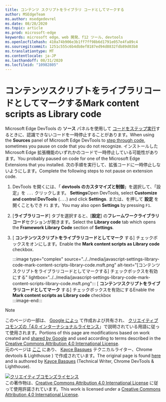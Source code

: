 ```yaml
---
title: コンテンツ スクリプトをライブラリ コードとしてマークする
author: MSEdgeTeam
ms.author: msedgedevrel
ms.date: 08/28/2020
ms.topic: article
ms.prod: microsoft-edge
keywords: microsoft edge、web 開発、f12 ツール、devtools
ms.openlocfilehash: 410a74b906e3b1ff7ff98b6d1791e057e4fa89c4
ms.sourcegitcommit: 1251c555c6b4db8ef8187ed94d8832fdb89d03b8
ms.translationtype: MT
ms.contentlocale: ja-JP
ms.lasthandoff: 08/31/2020
ms.locfileid: "10982805"
---
```

<!-- Copyright Kayce Basques 

   Licensed under the Apache License, Version 2.0 (the "License");
   you may not use this file except in compliance with the License.
   You may obtain a copy of the License at

       https://www.apache.org/licenses/LICENSE-2.0

   Unless required by applicable law or agreed to in writing, software
   distributed under the License is distributed on an "AS IS" BASIS,
   WITHOUT WARRANTIES OR CONDITIONS OF ANY KIND, either express or implied.
   See the License for the specific language governing permissions and
   limitations under the License.  -->





# <span data-ttu-id="1dc64-103">コンテンツスクリプトをライブラリコードとしてマークする</span><span class="sxs-lookup"><span data-stu-id="1dc64-103">Mark content scripts as Library code</span></span>   



<span data-ttu-id="1dc64-104">Microsoft Edge DevTools の **ソース** パネルを使用して [コードをステップ実行][DevToolsJavascriptStepThroughCode]するときに、認識できないコードを一時停止することがあります。</span><span class="sxs-lookup"><span data-stu-id="1dc64-104">When using the **Sources** panel of Microsoft Edge DevTools to [step through code][DevToolsJavascriptStepThroughCode], sometimes you pause on code that you do not recognize.</span></span>  <span data-ttu-id="1dc64-105">インストールした Microsoft Edge 拡張機能のいずれかのコードで一時停止している可能性があります。</span><span class="sxs-lookup"><span data-stu-id="1dc64-105">You probably paused on code for one of the Microsoft Edge Extensions that you installed.</span></span>  <span data-ttu-id="1dc64-106">次の手順を実行して、拡張コードに一時停止しないようにします。</span><span class="sxs-lookup"><span data-stu-id="1dc64-106">Complete the following steps to not pause on extension code.</span></span>  

1.  <span data-ttu-id="1dc64-107">DevTools を開くには、「 **devtools のカスタマイズと制御**」を選択して、「設定」を `...` クリックします。 **Settings**</span><span class="sxs-lookup"><span data-stu-id="1dc64-107">Open DevTools, select **Customize and control DevTools** \(`...`\) and click **Settings**.</span></span>  <span data-ttu-id="1dc64-108">または、を押して **設定** を開くこともでき `F1` ます。</span><span class="sxs-lookup"><span data-stu-id="1dc64-108">You may also open **Settings** by pressing `F1`.</span></span>  

1.  <span data-ttu-id="1dc64-109">[**ライブラリコード**] タブを選択すると、[**設定**] の**フレームワークライブラリコード**セクションが開きます。</span><span class="sxs-lookup"><span data-stu-id="1dc64-109">Select the **Library code** tab which opens the **Framework Library Code** section of **Settings**.</span></span>  
1.  <span data-ttu-id="1dc64-110">[ **コンテンツスクリプトをライブラリコードとしてマーク** する] チェックボックスをオンにします。</span><span class="sxs-lookup"><span data-stu-id="1dc64-110">Enable the **Mark content scripts as Library code** checkbox.</span></span>  
    
    :::image type="complex" source="../../media/javascript-settings-library-code-mark-content-scripts-library-code.msft.png" alt-text="[コンテンツスクリプトをライブラリコードとしてマークする] チェックボックスを有効にする" lightbox="../../media/javascript-settings-library-code-mark-content-scripts-library-code.msft.png":::
       <span data-ttu-id="1dc64-112">[ **コンテンツスクリプトをライブラリコードとしてマーク** する] チェックボックスを有効にする</span><span class="sxs-lookup"><span data-stu-id="1dc64-112">Enable the **Mark content scripts as Library code** checkbox</span></span>  
    :::image-end:::  
    
<!--  
## Feedback   


-->  

<!-- links -->  

[DevToolsJavascriptStepThroughCode]: ../index.md#step-4-step-through-the-code "手順 4: 「Microsoft Edge DevTools で JavaScript のデバッグを開始する」をご覧ください。Microsoft ドキュメント"  

> [!NOTE]
> <span data-ttu-id="1dc64-114">このページの一部は、 [Google によっ][GoogleSitePolicies] て作成および共有され、 [クリエイティブコモンズの「4.0 インターナショナルライセンス][CCA4IL]」で説明されている用語に従って使用されます。</span><span class="sxs-lookup"><span data-stu-id="1dc64-114">Portions of this page are modifications based on work created and [shared by Google][GoogleSitePolicies] and used according to terms described in the [Creative Commons Attribution 4.0 International License][CCA4IL].</span></span>  
> <span data-ttu-id="1dc64-115">元のページは [ここ](https://developers.google.com/web/tools/chrome-devtools/javascript/guides/blackbox-chrome-extension-scripts) にあり、 [Kayce Basques][KayceBasques] テクニカルライター、Chrome devtools & Lighthouse \) で作成されています。</span><span class="sxs-lookup"><span data-stu-id="1dc64-115">The original page is found [here](https://developers.google.com/web/tools/chrome-devtools/javascript/guides/blackbox-chrome-extension-scripts) and is authored by [Kayce Basques][KayceBasques] \(Technical Writer, Chrome DevTools & Lighthouse\).</span></span>  

[![クリエイティブコモンズライセンス][CCby4Image]][CCA4IL]  
<span data-ttu-id="1dc64-117">この著作物は、[Creative Commons Attribution 4.0 International License][CCA4IL] に従って使用許諾されています。</span><span class="sxs-lookup"><span data-stu-id="1dc64-117">This work is licensed under a [Creative Commons Attribution 4.0 International License][CCA4IL].</span></span>  

[CCA4IL]: https://creativecommons.org/licenses/by/4.0  
[CCby4Image]: https://i.creativecommons.org/l/by/4.0/88x31.png  
[GoogleSitePolicies]: https://developers.google.com/terms/site-policies  
[KayceBasques]: https://developers.google.com/web/resources/contributors/kaycebasques  
